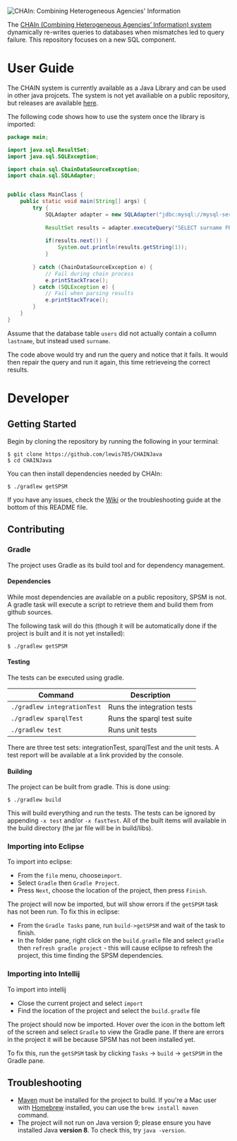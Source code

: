 <p>
  <img src="https://user-images.githubusercontent.com/6493590/38195471-7ff6083c-3675-11e8-9c05-c07d5bc094fb.png" alt="CHAIn: Combining Heterogeneous Agencies' Information" />
</p>

The [CHAIn (Combining Heterogeneous Agencies’ Information) system](https://researchportal.hw.ac.uk/en/publications/dynamic-data-sharing-for-facilitating-communication-during-emerge) dynamically re-writes queries to databases when mismatches led to query failure. This repository focuses on a new SQL component.

# User Guide

The CHAIN system is currently available as a Java Library and can be used in other java projcets.  The system is not yet availiable on a public repository, but releases are available [here](https://github.com/lewis785/CHAINJava/releases).

The following code shows how to use the system once the library is imported:

```java
package main;

import java.sql.ResultSet;
import java.sql.SQLException;

import chain.sql.ChainDataSourceException;
import chain.sql.SQLAdapter;


public class MainClass {
	public static void main(String[] args) {
		try {
			SQLAdapter adapter = new SQLAdapter("jdbc:mysql://mysql-server-1.macs.hw.ac.uk/dac31", "dac31", "sql");
			
			ResultSet results = adapter.executeQuery("SELECT surname FROM users");
			
			if(results.next()) {
				System.out.println(results.getString(1));
			}
			
		} catch (ChainDataSourceException e) {
			// Fail during chain process
			e.printStackTrace();
		} catch (SQLException e) {
			// Fail when parsing results
			e.printStackTrace();
		}
	}
}

```
Assume that the database table `users` did not actually contain a collumn `lastname`, but instead used `surname`.  

The code above would try and run the query and notice that it fails.  It would then repair the query and run it again, this time retrieveing the correct results.

# Developer

## Getting Started
Begin by cloning the repository by running the following in your terminal:

```
$ git clone https://github.com/lewis785/CHAINJava
$ cd CHAINJava
```

You can then install dependencies needed by CHAIn:

```
$ ./gradlew getSPSM
```

If you have any issues, check the [Wiki](https://github.com/lewis785/CHAINJava/wiki) or the troubleshooting guide at the bottom of this README file.

## Contributing

### Gradle
The project uses Gradle as its build tool and for dependency management.  

#### Dependencies

While most dependencies are available on a 
public repository, SPSM is not.  A gradle task will execute a script to retrieve them and build them from github sources.

The following task will do this (though it will be automatically done if the project is built and it is not yet 
installed):

```
$ ./gradlew getSPSM
```

#### Testing

The tests can be executed using gradle.

|  Command                    |      Description            |
|-----------------------------|-----------------------------|
| `./gradlew integrationTest` |  Runs the integration tests |
| `./gradlew sparqlTest`      |  Runs the sparql test suite |
| `./gradlew test`            |  Runs unit tests            |

There are three test sets: integrationTest, sparqlTest and the unit tests. A test report will be available at a link provided by the console.

#### Building

The project can be built from gradle.  This is done using:

```
$ ./gradlew build
```

This will build everything and run the tests.  The tests can be ignored by appending `-x test` and/or `-x fastTest`.
All of the built items will available in the build directory (the jar file will be in build/libs).

### Importing into Eclipse

To import into eclipse:
 
- From the `file`  menu, choose`import`.
- Select `Gradle` then `Gradle Project`.
- Press `Next`, choose the location of the project, then press `Finish`.

The project will now be imported, but will show errors if the `getSPSM` task has not been run.  To fix this in eclipse:

- From the `Gradle Tasks` pane, run `build->getSPSM` and wait of the task to finish.
- In the folder pane, right click on the `build.gradle` file and select `gradle` then `refresh gradle project` - 
this will cause eclipse to refresh the project, this time finding the SPSM dependencies.

### Importing into Intellij

To import into intellij

- Close the current project and select `import`
- Find the location of the project and select the `build.gradle` file

The project should now be imported.  Hover over the icon in the bottom left of the screen and select `Gradle` to view the 
Gradle pane.  If there are errors in the project it will be because SPSM has not been installed yet.

To fix this, run the `getSPSM` task by clicking `Tasks` -> `build` -> `getSPSM` in the Gradle pane.

## Troubleshooting

*  [Maven](https://maven.apache.org/install.html) must be installed for the project to build. If you're a Mac user with [Homebrew](https://brew.sh) installed, you can use the `brew install maven` command.
*  The project will not run on Java version 9; please ensure you have installed Java **version 8**. To check this, try `java -version`. 

